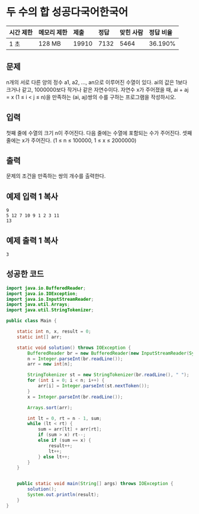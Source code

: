 # 두 수의 합 성공다국어한국어  

| 시간 제한 | 메모리 제한 | 제출  | 정답 | 맞힌 사람 | 정답 비율 |
| :-------- | :---------- | :---- | :--- | :-------- | :-------- |
| 1 초      | 128 MB      | 19910 | 7132 | 5464      | 36.190%   |

## 문제

n개의 서로 다른 양의 정수 a1, a2, ..., an으로 이루어진 수열이 있다. ai의 값은 1보다 크거나 같고, 1000000보다 작거나 같은 자연수이다. 자연수 x가 주어졌을 때, ai + aj = x (1 ≤ i < j ≤ n)을 만족하는 (ai, aj)쌍의 수를 구하는 프로그램을 작성하시오.

## 입력

첫째 줄에 수열의 크기 n이 주어진다. 다음 줄에는 수열에 포함되는 수가 주어진다. 셋째 줄에는 x가 주어진다. (1 ≤ n ≤ 100000, 1 ≤ x ≤ 2000000)

## 출력

문제의 조건을 만족하는 쌍의 개수를 출력한다.

## 예제 입력 1 복사

```
9
5 12 7 10 9 1 2 3 11
13
```

## 예제 출력 1 복사

```
3
```



## 성공한 코드

~~~java
import java.io.BufferedReader;
import java.io.IOException;
import java.io.InputStreamReader;
import java.util.Arrays;
import java.util.StringTokenizer;

public class Main {

    static int n, x, result = 0;
    static int[] arr;

    static void solution() throws IOException {
        BufferedReader br = new BufferedReader(new InputStreamReader(System.in));
        n = Integer.parseInt(br.readLine());
        arr = new int[n];

        StringTokenizer st = new StringTokenizer(br.readLine(), " ");
        for (int i = 0; i < n; i++) {
            arr[i] = Integer.parseInt(st.nextToken());
        }
        x = Integer.parseInt(br.readLine());

        Arrays.sort(arr);

        int lt = 0, rt = n - 1, sum;
        while (lt < rt) {
            sum = arr[lt] + arr[rt];
            if (sum > x) rt--;
            else if (sum == x) {
                result++;
                lt++;
            } else lt++;
        }
    }


    public static void main(String[] args) throws IOException {
        solution();
        System.out.println(result);
    }
}
~~~

